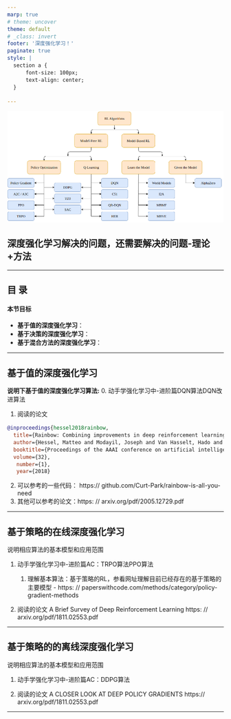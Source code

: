 ```yaml
---
marp: true
# theme: uncover
theme: default
# _class: invert
footer: '深度强化学习！'
paginate: true
style: |
  section a {
      font-size: 100px;
      text-align: center;
  }

---
```

![img](..\images\models.png)

## **深度强化学习解决的问题，还需要解决的问题-理论+方法**
---

## 目 录

#### 本节目标
* **基于值的深度强化学习**：
* **基于决策的深度强化学习**：
* **基于混合方法的深度强化学习**：
---

## 基于值的深度强化学习

**说明下基于值的深度强化学习算法:** 
0. 动手学强化学习中-进阶篇DQN算法DQN改进算法
1. 阅读的论文
   
  ```bibtex
  @inproceedings{hessel2018rainbow,
    title={Rainbow: Combining improvements in deep reinforcement learning},
    author={Hessel, Matteo and Modayil, Joseph and Van Hasselt, Hado and Schaul, Tom and Ostrovski, Georg and Dabney, Will and Horgan, Dan and Piot, Bilal and Azar, Mohammad and Silver, David},
    booktitle={Proceedings of the AAAI conference on artificial intelligence},
    volume={32},
     number={1},
     year={2018}  
   ```
   
2. 可以参考的一些代码： https:// github.com/Curt-Park/rainbow-is-all-you-need
3. 其他可以参考的论文：https: // arxiv.org/pdf/2005.12729.pdf 
 
---
## 基于策略的在线深度强化学习

说明相应算法的基本模型和应用范围
1. 动手学强化学习中-进阶篇AC：TRPO算法PPO算法
   1. 理解基本算法：基于策略的RL，参看网址理解目前已经存在的基于策略的主要模型 - https: // paperswithcode.com/methods/category/policy-gradient-methods

2. 阅读的论文 
  A Brief Survey of Deep Reinforcement Learning
  https: // arxiv.org/pdf/1811.02553.pdf

   
---

## 基于策略的的离线深度强化学习

说明相应算法的基本模型和应用范围
1. 动手学强化学习中-进阶篇AC：DDPG算法

2. 阅读的论文
  A CLOSER LOOK AT DEEP POLICY GRADIENTS
  https:// arxiv.org/pdf/1811.02553.pdf
   
---
